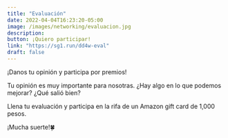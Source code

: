 ```yaml
---
title: "Evaluación"
date: 2022-04-04T16:23:20-05:00
image: /images/networking/evaluacion.jpg
description: 
button: ¡Quiero participar!
link: "https://sg1.run/dd4w-eval"
draft: false
---
```


¡Danos tu opinión y participa por premios!

Tu opinión es muy importante para nosotras. ¿Hay algo en lo que podemos mejorar? ¿Qué salió bien?

Llena tu evaluación y participa en la rifa de un Amazon gift card de 1,000 pesos.

¡Mucha suerte!🍀
